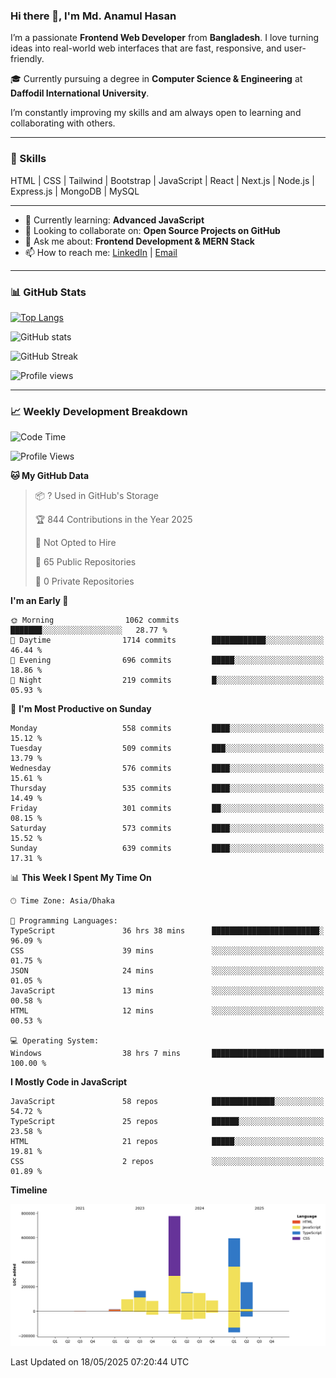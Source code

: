 ### Hi there 👋, I'm Md. Anamul Hasan

I’m a passionate **Frontend Web Developer** from **Bangladesh**. I love turning ideas into real-world web interfaces that are fast, responsive, and user-friendly.

🎓 Currently pursuing a degree in **Computer Science & Engineering** at **Daffodil International University**.

I’m constantly improving my skills and am always open to learning and collaborating with others.

---

### 🚀 Skills
HTML | CSS | Tailwind | Bootstrap | JavaScript | React | Next.js | Node.js | Express.js | MongoDB | MySQL 

---

- 🌱 Currently learning: **Advanced JavaScript**
- 👯 Looking to collaborate on: **Open Source Projects on GitHub**
- 💬 Ask me about: **Frontend Development & MERN Stack**
- 📫 How to reach me: [LinkedIn](https://www.linkedin.com/in/mdanamulhasan201) | [Email](mailto:anamulhasan3625@gmail.com)

---

### 📊 GitHub Stats

[![Top Langs](https://github-readme-stats.vercel.app/api/top-langs/?username=mdanamulhasan201&layout=compact)](https://github.com/anuraghazra/github-readme-stats)

![GitHub stats](https://github-readme-stats.vercel.app/api?username=mdanamulhasan201&show_icons=true&count_private=true&theme=tokyonight)

![GitHub Streak](https://streak-stats.demolab.com?user=mdanamulhasan201&theme=tokyonight)

![Profile views](https://gpvc.arturio.dev/mdanamulhasan201)

---

### 📈 Weekly Development Breakdown

<!--START_SECTION:waka-->
![Code Time](http://img.shields.io/badge/Code%20Time-136%20hrs%2018%20mins-blue)

![Profile Views](http://img.shields.io/badge/Profile%20Views-2-blue)

**🐱 My GitHub Data** 

> 📦 ? Used in GitHub's Storage 
 > 
> 🏆 844 Contributions in the Year 2025
 > 
> 🚫 Not Opted to Hire
 > 
> 📜 65 Public Repositories 
 > 
> 🔑 0 Private Repositories 
 > 
**I'm an Early 🐤** 

```text
🌞 Morning                1062 commits        ███████░░░░░░░░░░░░░░░░░░   28.77 % 
🌆 Daytime                1714 commits        ████████████░░░░░░░░░░░░░   46.44 % 
🌃 Evening                696 commits         █████░░░░░░░░░░░░░░░░░░░░   18.86 % 
🌙 Night                  219 commits         █░░░░░░░░░░░░░░░░░░░░░░░░   05.93 % 
```
📅 **I'm Most Productive on Sunday** 

```text
Monday                   558 commits         ████░░░░░░░░░░░░░░░░░░░░░   15.12 % 
Tuesday                  509 commits         ███░░░░░░░░░░░░░░░░░░░░░░   13.79 % 
Wednesday                576 commits         ████░░░░░░░░░░░░░░░░░░░░░   15.61 % 
Thursday                 535 commits         ████░░░░░░░░░░░░░░░░░░░░░   14.49 % 
Friday                   301 commits         ██░░░░░░░░░░░░░░░░░░░░░░░   08.15 % 
Saturday                 573 commits         ████░░░░░░░░░░░░░░░░░░░░░   15.52 % 
Sunday                   639 commits         ████░░░░░░░░░░░░░░░░░░░░░   17.31 % 
```


📊 **This Week I Spent My Time On** 

```text
🕑︎ Time Zone: Asia/Dhaka

💬 Programming Languages: 
TypeScript               36 hrs 38 mins      ████████████████████████░   96.09 % 
CSS                      39 mins             ░░░░░░░░░░░░░░░░░░░░░░░░░   01.75 % 
JSON                     24 mins             ░░░░░░░░░░░░░░░░░░░░░░░░░   01.05 % 
JavaScript               13 mins             ░░░░░░░░░░░░░░░░░░░░░░░░░   00.58 % 
HTML                     12 mins             ░░░░░░░░░░░░░░░░░░░░░░░░░   00.53 % 

💻 Operating System: 
Windows                  38 hrs 7 mins       █████████████████████████   100.00 % 
```

**I Mostly Code in JavaScript** 

```text
JavaScript               58 repos            ██████████████░░░░░░░░░░░   54.72 % 
TypeScript               25 repos            ██████░░░░░░░░░░░░░░░░░░░   23.58 % 
HTML                     21 repos            █████░░░░░░░░░░░░░░░░░░░░   19.81 % 
CSS                      2 repos             ░░░░░░░░░░░░░░░░░░░░░░░░░   01.89 % 
```



**Timeline**

![Lines of Code chart](https://raw.githubusercontent.com/mdanamulhasan201/mdanamulhasan201/main/assets/bar_graph.png)


 Last Updated on 18/05/2025 07:20:44 UTC
<!--END_SECTION:waka-->
